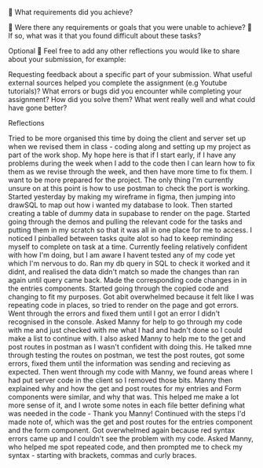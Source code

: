 🎯 What requirements did you achieve?

🎯 Were there any requirements or goals that you were unable to achieve?
🎯 If so, what was it that you found difficult about these tasks?

Optional
🏹 Feel free to add any other reflections you would like to share about your submission, for example:

Requesting feedback about a specific part of your submission.
What useful external sources helped you complete the assignment (e.g Youtube tutorials)?
What errors or bugs did you encounter while completing your assignment? How did you solve them?
What went really well and what could have gone better?

Reflections

Tried to be more organised this time by doing the client and server set up when we revised them in class - coding along and setting up my project as part of the work shop. My hope here is that if I start early, if I have any problems during the week when I add to the code then I can learn how to fix them as we revise through the week, and then have more time to fix them. I want to be more prepared for the project. The only thing I'm currently unsure on at this point is how to use postman to check the port is working.
Started yesterday by making my wireframe in figma, then jumping into drawSQL to map out how i wanted my database to look. Then started creating a table of dummy data in supabase to render on the page.
Started going through the demos and pulling the relevant code for the tasks and putting them in my scratch so that it was all in one place for me to access. I noticed I pinballed between tasks quite alot so had to keep reminding myself to complete on task at a time. Currently feeling relatively confident with how I'm doing, but I am aware I havent tested any of my code yet which I'm nervous to do.
Ran my db query in SQL to check it worked and it didnt, and realised the data didn't match so made the changes than ran again until query came back. Made the corresponding code changes in in the entries components.
Started going through the copied code and changing to fit my purposes. Got abit overwhelmed because it felt like I was repeating code in places, so tried to render on the page and got errors. Went through the errors and fixed them until I got an error I didn't recognised in the console. Asked Manny for help to go through my code with me and just checked with me what I had and hadn't done so I could make a list to continue with. I also asked Manny to help me to the get and post routes in postman as I wasn't confident with doing this. He talked mne through testing the routes on postman, we test the post routes, got some errors, fixed them until the information was sending and recieving as expected. Then went through my code with Manny, we found areas where I had put server code in the client so I removed those bits. Manny then explained why and how the get and post routes for my entries and Form components were similar, and why that was. This helped me make a lot more sense of it, and I wrote some notes in each file better defining what was needed in the code - Thank you Manny!
Continued with the steps I'd made note of, which was the get and post routes for the entries component and the form component. Got overwhelmed again because red syntax errors came up and I couldn't see the problem with my code. Asked Manny, who helped me spot repeated code, and then prompted me to check my syntax - starting with brackets, commas and curly braces.
